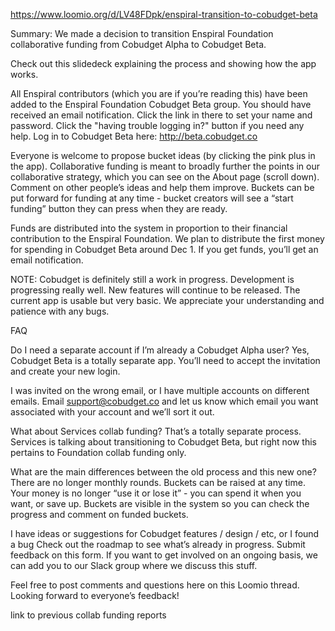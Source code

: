 https://www.loomio.org/d/LV48FDpk/enspiral-transition-to-cobudget-beta

Summary: We made a decision to transition Enspiral Foundation collaborative funding from Cobudget Alpha to Cobudget Beta.

Check out this slidedeck explaining the process and showing how the app works.

All Enspiral contributors (which you are if you’re reading this) have been added to the Enspiral Foundation Cobudget Beta group. You should have received an email notification. Click the link in there to set your name and password. Click the "having trouble logging in?" button if you need any help.
Log in to Cobudget Beta here: http://beta.cobudget.co

Everyone is welcome to propose bucket ideas (by clicking the pink plus in the app). Collaborative funding is meant to broadly further the points in our collaborative strategy, which you can see on the About page (scroll down). Comment on other people’s ideas and help them improve. Buckets can be put forward for funding at any time - bucket creators will see a “start funding” button they can press when they are ready.

Funds are distributed into the system in proportion to their financial contribution to the Enspiral Foundation. We plan to distribute the first money for spending in Cobudget Beta around Dec 1. If you get funds, you’ll get an email notification.

NOTE: Cobudget is definitely still a work in progress. Development is progressing really well. New features will continue to be released. The current app is usable but very basic. We appreciate your understanding and patience with any bugs.

FAQ

Do I need a separate account if I’m already a Cobudget Alpha user?
Yes, Cobudget Beta is a totally separate app. You’ll need to accept the invitation and create your new login.

I was invited on the wrong email, or I have multiple accounts on different emails.
Email support@cobudget.co and let us know which email you want associated with your account and we’ll sort it out.

What about Services collab funding?
That’s a totally separate process. Services is talking about transitioning to Cobudget Beta, but right now this pertains to Foundation collab funding only.

What are the main differences between the old process and this new one?
There are no longer monthly rounds. Buckets can be raised at any time. Your money is no longer “use it or lose it” - you can spend it when you want, or save up. Buckets are visible in the system so you can check the progress and comment on funded buckets.

I have ideas or suggestions for Cobudget features / design / etc, or I found a bug
Check out the roadmap to see what’s already in progress. Submit feedback on this form. If you want to get involved on an ongoing basis, we can add you to our Slack group where we discuss this stuff.

Feel free to post comments and questions here on this Loomio thread. Looking forward to everyone’s feedback!

link to previous collab funding reports